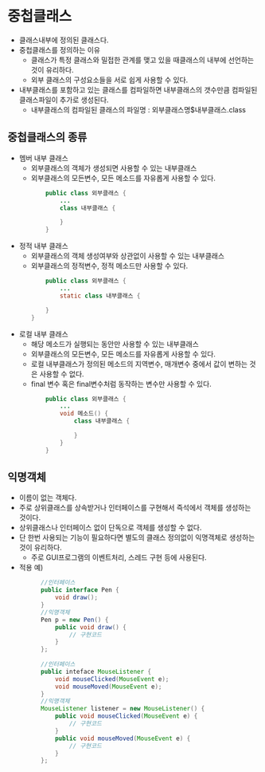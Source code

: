 # 중첩클래스
- 클래스내부에 정의된 클래스다.
- 중첩클래스를 정의하는 이유
	+ 클래스가 특정 클래스와 밀접한 관계를 맺고 있을 때클래스의 내부에 선언하는 것이 유리하다. 
	+ 외부 클래스의 구성요소들을 서로 쉽게 사용할 수 있다.
- 내부클래스를 포함하고 있는 클래스를 컴파일하면 내부클래스의 갯수만큼 컴파일된 클래스파일이 추가로 생성된다.
	+ 내부클래스의 컴파일된 클래스의 파일명 : 외부클래스명$내부클래스.class

## 중첩클래스의 종류
- 멤버 내부 클래스 
  + 외부클래스의 객체가 생성되면 사용할 수 있는 내부클래스
  + 외부클래스의 모든변수, 모든 메소드를 자유롭게 사용할 수 있다.
	```java
		public class 외부클래스 {
			...
			class 내부클래스 {

			}
		}
	```
- 정적 내부 클래스
  + 외부클래스의 객체 생성여부와 상관없이 사용할 수 있는 내부클래스
  + 외부클래스의 정적변수, 정적 메소드만 사용할 수 있다.
	```java	
		public class 외부클래스 {
			...
			static class 내부클래스 {

		} 
	}
	```
- 로컬 내부 클래스
  + 해당 메소드가 실행되는 동안만 사용할 수 있는 내부클래스
  + 외부클래스의 모든변수, 모든 메소드를 자유롭게 사용할 수 있다.
  + 로컬 내부클래스가 정의된 메소드의 지역변수, 매개변수 중에서 값이 변하는 것은 사용할 수 없다.
  + final 변수 혹은 final변수처럼 동작하는 변수만 사용할 수 있다.
	```java
		public class 외부클래스 {
			...
			void 메소드() {
				class 내부클래스 {

				}
			}
		}
	```

## 익명객체
- 이름이 없는 객체다.
- 주로 상위클래스를 상속받거나 인터페이스를 구현해서 즉석에서 객체를 생성하는 것이다.
- 상위클래스나 인터페이스 없이 단독으로 객체를 생성할 수 없다.
- 단 한번 사용되는 기능이 필요하다면 별도의 클래스 정의없이 익명객체로 생성하는 것이 유리하다.
	+ 주로 GUI프로그램의 이벤트처리, 스레드 구현 등에 사용된다.
- 적용 예)
  ```java
		//인터페이스
		public interface Pen {
			void draw();
		}
		//익명객체 
		Pen p = new Pen() {
			public void draw() {
				// 구현코드
			}
		};
		
		//인터페이스
		public inteface MouseListener {
			void mouseClicked(MouseEvent e);
			void mouseMoved(MouseEvent e);
		}
		//익명객체
		MouseListener listener = new MouseListener() {
			public void mouseClicked(MouseEvent e) {
				// 구현코드
			}
			public void mouseMoved(MouseEvent e) {
				// 구현코드
			}
		};
	```


